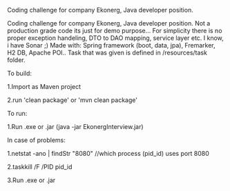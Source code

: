 Coding challenge for company Ekonerg, Java developer position.

Coding challenge for company Ekonerg, Java developer position.
Not a production grade code its just for demo purpose... For simplicity there is no proper exception handeling, DTO to DAO mapping, service layer etc. I know, i have Sonar ;)
Made with: Spring framework (boot, data, jpa), Fremarker, H2 DB, Apache POI..
Task that was given is defined in /resources/task folder.

To build:

1.Import as Maven project

2.run 'clean package' or 'mvn clean package'


To run:

1.Run .exe or .jar (java -jar EkonergInterview.jar)


In case of problems:

1.netstat -ano | findStr "8080" //which process (pid_id) uses port 8080

2.taskkill /F /PID pid_id

3.Run .exe or .jar

